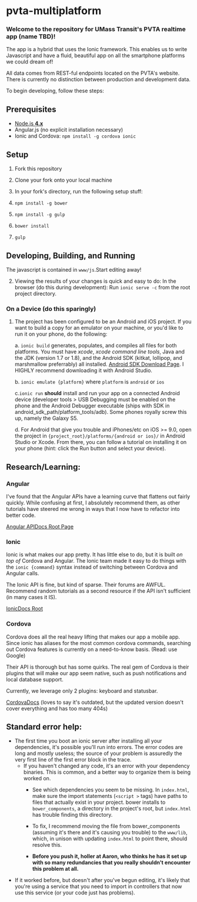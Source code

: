 # pvta-multiplatform 

### Welcome to the repository for UMass Transit's PVTA realtime app (name TBD)!

The app is a hybrid that uses the Ionic framework. This enables us to write Javascript
and have a fluid, beautiful app on all the smartphone platforms we could dream of!

All data comes from REST-ful endpoints located on the PVTA's website.  There is currently 
no distinction between production and development data.

To begin developing, follow these steps:

## Prerequisites
- [Node.js <b>4.x</b>](https://nodejs.org/en/)
- Angular.js (no explicit installation necessary)
- Ionic and Cordova: `npm install -g cordova ionic`

## Setup

1. Fork this repository

1. Clone your fork onto your local machine

1. In your fork's directory, run the following setup stuff:
  1. `npm install -g bower`
  1. `npm install -g gulp`
  1. `bower install`
  1. `gulp`

## Developing, Building, and Running

The javascript is contained in `www/js`.Start editing away!

2. Viewing the results of your changes is quick and easy to do:
   In the browser (do this during development):
   Run `ionic serve -c` from the root project directory.

### On a Device (do this sparingly)

1. The project has been configured to be an Android and iOS project.  If you want to build a
   copy for an emulator on your machine, or you'd like to run it on your phone, do the following:

   a. `ionic build` generates, populates, and compiles all files for both platforms.  You must have
      *xcode*, *xcode command line tools*, Java and the JDK (version 1.7 or 1.8),
      and the Android SDK (kitkat, lollipop, and marshmallow preferrably) all installed.
      [Android SDK Download Page](http://developer.android.com/sdk/installing/index.html).
      I HIGHLY recommend downloading it with Android Studio.
   
   b. `ionic emulate {platform}` where `platform` is `android` or `ios`
   
   c.`ionic run` **should** install and run your app on a connected Android device
      (developer tools > USB Debugging must be enabled on the phone and the Android Debugger executable
      (ships with SDK in android_sdk_path/platform_tools/adb).
   Some phones royally screw this up, namely the Galaxy S5.
   
   d. For Android that give you trouble and iPhones/etc on iOS >= 9.0, open the project in
      `{project_root}/platforms/{android or ios}/` in Android Studio or Xcode. 
      From there, you can follow a tutorial on installing it on your phone
      (hint: click the Run button and select your device).

## Research/Learning:

### Angular

I've found that the Angular APIs have a learning curve that flattens out fairly quickly.
While confusing at first, I absolutely recommend them, as other tutorials have steered me
wrong in ways that I now have to refactor into better code.

[Angular APIDocs Root Page](https://docs.angularjs.org/api)

### Ionic

Ionic is what makes our app pretty.  It has little else to do, but it is built *on top of* Cordova and Angular.
The Ionic team made it easy to do things with the `ionic {command}` syntax instead of switching between
Cordova and Angular calls.

The Ionic API is fine, but kind of sparse.  Their forums are AWFUL. 
Recommend random tutorials as a second resource if the API isn't sufficient (in many cases it IS).

[IonicDocs Root](http://ionicframework.com/docs/)

### Cordova

Cordova does all the real heavy lifting that makes our app a mobile app. Since ionic has aliases for the most
common cordova commands, searching out Cordova features is currently on a need-to-know basis.  (Read: use Google)

Their API is thorough but has some quirks.  The real gem of Cordova is their plugins that will make our app
seem native, such as push notifications and local database support.  

Currently, we leverage only 2 plugins: keyboard and statusbar.

[CordovaDocs](https://cordova.apache.org/docs/en/5.0.0/) (loves to say it's outdated, but the updated version
doesn't cover everything and has too many 404s)

## Standard error help:

- The first time you boot an ionic server after installing all your dependencies, it's possible you'll run into errors.
The error codes are long and mostly useless; the source of your problem is assuredly the very first line of the first error block in the trace.
  - If you haven't changed any code, it's an error with your dependency binaries.
    This is common, and a better way to organize them is being worked on.  
    - See which dependencies you seem to be missing.  In `index.html`, make sure the import statements (`<script >` tags) have paths
      to files that actually exist in your project.  bower installs to `bower_components`, a directory in the
      project's root, but `index.html` has trouble finding this directory.
    - To fix, I recommend moving the file from bower_components (assuming it's there and it's causing you trouble) to the
      `www/lib`, which, in unison with updating `index.html` to point there, should resolve this.  
    
    - **Before you push it, holler at Aaron, who thinks he has it set up with so many redundancies that you really shouldn't encounter this problem at all.**
 - If it worked before, but doesn't after you've begun editing, it's likely that you're using a service that you need to import in controllers that now use
   this service (or your code just has problems).
